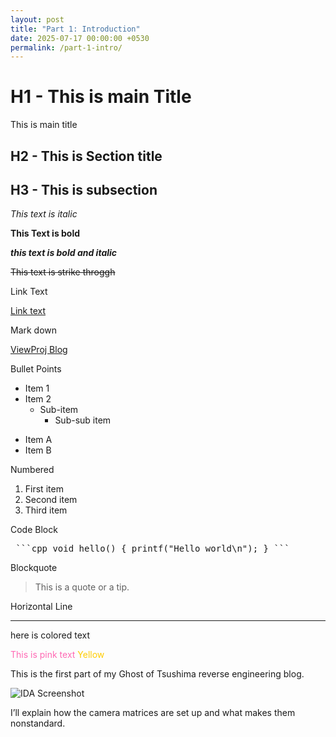 ```yaml
---
layout: post
title: "Part 1: Introduction"
date: 2025-07-17 00:00:00 +0530
permalink: /part-1-intro/
---
```


# H1 - This is main Title

This is main title

## H2 - This is Section title

## H3 - This is subsection

*This text is italic*

**This Text is bold**

**_this text is bold and italic_**

~~This text is strike throggh~~

Link Text

[Link text](https://example.com)

Mark down

[ViewProj Blog](/ViewProj-Blog/)

Bullet Points

- Item 1
- Item 2
  - Sub-item
    - Sub-sub item

* Item A
* Item B

Numbered

1. First item
2. Second item
3. Third item

Code Block

<pre> ```cpp void hello() { printf("Hello world\n"); } ``` </pre>

Blockquote

> This is a quote or a tip.

Horizontal Line 

---

here is colored text

<span style="color:hotpink">This is pink text</span>
<span style="color:#ffcc00">Yellow</span>

This is the first part of my Ghost of Tsushima reverse engineering blog.

![IDA Screenshot](/ViewProj-Blog/assets/images/ida-view.png)

I’ll explain how the camera matrices are set up and what makes them nonstandard.
